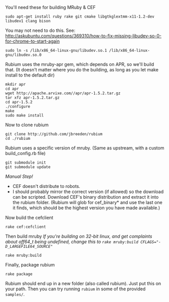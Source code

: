 You'll need these for building MRuby & CEF
```
sudo apt-get install ruby rake git cmake libgtkglextmm-x11-1.2-dev libudev1 clang bison
```

You may not need to do this. 
See: http://askubuntu.com/questions/369310/how-to-fix-missing-libudev-so-0-for-chrome-to-start-again
```
sudo ln -s /lib/x86_64-linux-gnu/libudev.so.1 /lib/x86_64-linux-gnu/libudev.so.0
```

Rubium uses the mruby-apr gem, which depends on APR, so we'll build that.
(It doesn't matter where you do the building, as long as you let make install to the default dir)
```
mkdir apr
cd apr
wget http://apache.arvixe.com//apr/apr-1.5.2.tar.gz
tar xfz apr-1.5.2.tar.gz
cd apr-1.5.2
./configure
make
sudo make install
```

Now to clone rubium
```
git clone http://github.com/jbreeden/rubium
cd ./rubium
```

Rubium uses a specific version of mruby. (Same as upstream, with a custom build_config.rb file)
```
git submodule init
git submodule update
```

_Manual Step!_
- CEF doesn't distribute to robots. 
- I should probably mirror the correct version (if allowed) so the download can be scripted.
Download CEF's binary distribution and extract it into the rubium folder.
(Rubium will glob for cef_binary* and use the last one it finds, which should be the highest version you have made available.)

Now build the cefclient
```
rake cef:cefclient
```

Then build mruby
_If you're building on 32-bit linux, and get complaints about off64_t being undefined,
change this to `rake mruby:build CFLAGS="-D_LARGEFILE64_SOURCE"`_
```
rake mruby:build
```

Finally, package rubium
```
rake package
````

Rubium should end up in a new folder (also called rubium). Just put this on your path. Then you can try running `rubium` in some of the provided `samples/`.
